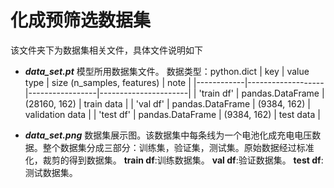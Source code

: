 # 化成预筛选数据集

该文件夹下为数据集相关文件，具体文件说明如下
* ___data_set.pt___
模型所用数据集文件。
 数据类型：python.dict
|    key     |      value type     |   size (n_samples, features)       | note            |
|------------|-------------------|-----------------|----------------------|
  | 'train df' |    pandas.DataFrame | (28160, 162)                       | train data      |
   | 'val df'   |    pandas.DataFrame | (9384, 162)                        | validation data |
   | 'test df'  |    pandas.DataFrame | (9384, 162)                        | test data       |

* ___data_set.png___
数据集展示图。该数据集中每条线为一个电池化成充电电压数据。整个数据集分成三部分：训练集，验证集，测试集。原始数据经过标准化，裁剪的得到数据集。
**train df**:训练数据集。
**val df**:验证数据集。
**test df**:测试数据集。